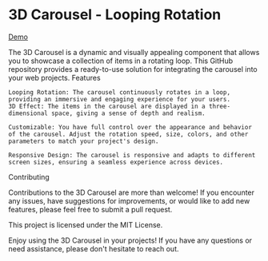 # 3D Carousel - Looping Rotation
<a href="https://jo-erl.github.io/3dcarousel/" target="_blank">Demo</a>

The 3D Carousel is a dynamic and visually appealing component that allows you to showcase a collection of items in a rotating loop. This GitHub repository provides a ready-to-use solution for integrating the carousel into your web projects.
Features

    Looping Rotation: The carousel continuously rotates in a loop, providing an immersive and engaging experience for your users.
    3D Effect: The items in the carousel are displayed in a three-dimensional space, giving a sense of depth and realism.
    
    Customizable: You have full control over the appearance and behavior of the carousel. Adjust the rotation speed, size, colors, and other parameters to match your project's design.
    
    Responsive Design: The carousel is responsive and adapts to different screen sizes, ensuring a seamless experience across devices.
    
Contributing

Contributions to the 3D Carousel are more than welcome! If you encounter any issues, have suggestions for improvements, or would like to add new features, please feel free to submit a pull request.

This project is licensed under the MIT License.

Enjoy using the 3D Carousel in your projects! If you have any questions or need assistance, please don't hesitate to reach out.
